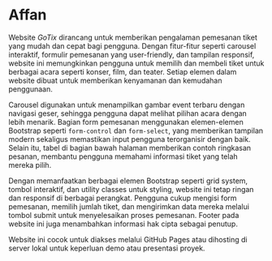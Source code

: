 # Affan
Website *GoTix* dirancang untuk memberikan pengalaman pemesanan tiket yang mudah dan cepat bagi pengguna. Dengan fitur-fitur seperti carousel interaktif, formulir pemesanan yang user-friendly, dan tampilan responsif, website ini memungkinkan pengguna untuk memilih dan membeli tiket untuk berbagai acara seperti konser, film, dan teater. Setiap elemen dalam website dibuat untuk memberikan kenyamanan dan kemudahan penggunaan.

Carousel digunakan untuk menampilkan gambar event terbaru dengan navigasi geser, sehingga pengguna dapat melihat pilihan acara dengan lebih menarik. Bagian form pemesanan menggunakan elemen-elemen Bootstrap seperti `form-control` dan `form-select`, yang memberikan tampilan modern sekaligus memastikan input pengguna terorganisir dengan baik. Selain itu, tabel di bagian bawah halaman memberikan contoh ringkasan pesanan, membantu pengguna memahami informasi tiket yang telah mereka pilih.

Dengan memanfaatkan berbagai elemen Bootstrap seperti grid system, tombol interaktif, dan utility classes untuk styling, website ini tetap ringan dan responsif di berbagai perangkat. Pengguna cukup mengisi form pemesanan, memilih jumlah tiket, dan mengirimkan data mereka melalui tombol submit untuk menyelesaikan proses pemesanan. Footer pada website ini juga menambahkan informasi hak cipta sebagai penutup. 

Website ini cocok untuk diakses melalui GitHub Pages atau dihosting di server lokal untuk keperluan demo atau presentasi proyek.
